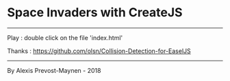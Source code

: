 # Space Invaders with CreateJS

-----------------------------------------------------------------------------------------------------------------

Play : double click on the file 'index.html'

Thanks : https://github.com/olsn/Collision-Detection-for-EaselJS

-----------------------------------------------------------------------------------------------------------------

By Alexis Prevost-Maynen - 2018
